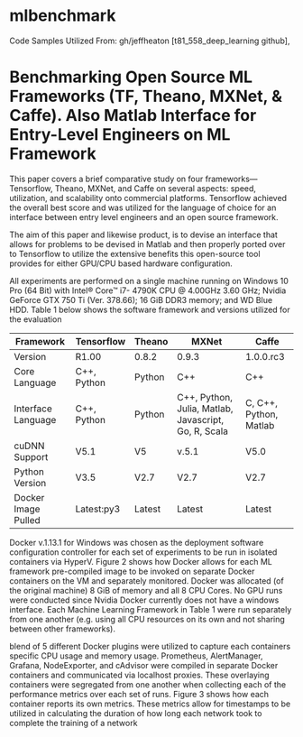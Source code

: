 # mlbenchmark

Code Samples Utilized From: gh/jeffheaton [t81_558_deep_learning github], 

# Benchmarking Open Source ML Frameworks (TF, Theano, MXNet, &amp; Caffe). Also Matlab Interface for Entry-Level Engineers on ML Framework

This paper covers a brief comparative study on four frameworks—
Tensorflow, Theano, MXNet, and Caffe on several aspects: speed, utilization, and scalability
onto commercial platforms. Tensorflow achieved the overall best score and was utilized for
the language of choice for an interface between entry level engineers and an open source
framework.

The aim of this paper and likewise product, is to devise an interface that allows for
problems to be devised in Matlab and then properly ported over to Tensorflow to utilize the
extensive benefits this open-source tool provides for either GPU/CPU based hardware
configuration.

All experiments are performed on a single machine running on Windows 10 Pro (64 Bit) with Intel® Core™ i7-
4790K CPU @ 4.00GHz 3.60 GHz; Nvidia GeForce GTX 750 Ti (Ver. 378.66); 16 GiB DDR3 memory; and WD
Blue HDD. Table 1 below shows the software framework and versions utilized for the evaluation

| Framework |	Tensorflow |	Theano |	MXNet |	Caffe |
| --- | --- | --- | --- | --- |
| Version |	R1.00 |	0.8.2 |	0.9.3 |	1.0.0.rc3 |
| Core Language |	C++, Python |	Python |	C++ |	C++ |
| Interface Language |	C++, Python |	Python |	C++, Python, Julia, Matlab, Javascript, Go, R, Scala |	C, C++, Python, Matlab |
| cuDNN Support |	V5.1 |	V5 |	v.5.1 |	V5.0 |
| Python Version |	V3.5 |	V2.7 |	V2.7 |	V2.7 |
| Docker Image Pulled |	Latest:py3 |	Latest | Latest	| Latest |


Docker v.1.13.1 for Windows was chosen as the deployment
software configuration controller for each set of experiments to be
run in isolated containers via HyperV. Figure 2 shows how Docker
allows for each ML framework pre-compiled image to be invoked
on separate Docker containers on the VM and separately
monitored. Docker was allocated (of the original machine) 8 GiB
of memory and all 8 CPU Cores. No GPU runs were conducted
since Nvidia Docker currently does not have a windows interface.
Each Machine Learning Framework in Table 1 were run separately
from one another (e.g. using all CPU resources on its own and not
sharing between other frameworks).

blend of 5 different Docker plugins were utilized to capture each containers specific CPU usage and memory
usage. Prometheus, AlertManager, Grafana, NodeExporter, and cAdvisor were compiled in separate Docker
containers and communicated via localhost proxies. These overlaying containers were segregated from one another
when collecting each of the performance metrics over each set of runs. Figure 3 shows how each container reports its
own metrics. These metrics allow for timestamps to be utilized in calculating the duration of how long each network
took to complete the training of a network
